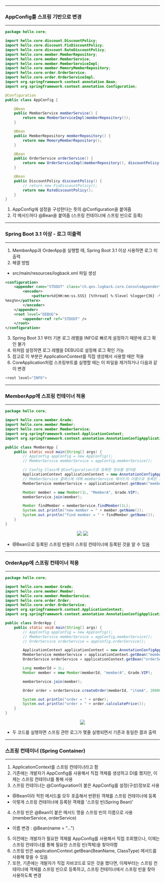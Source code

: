 -----
### AppConfig를 스프링 기반으로 변경
-----
```java
package hello.core;

import hello.core.discount.DiscountPolicy;
import hello.core.discount.FixDiscountPolicy;
import hello.core.discount.RateDiscountPolicy;
import hello.core.member.MemberRepository;
import hello.core.member.MemberService;
import hello.core.member.MemberServiceImpl;
import hello.core.member.MemoryMemberRepository;
import hello.core.order.OrderService;
import hello.core.order.OrderServiceImpl;
import org.springframework.context.annotation.Bean;
import org.springframework.context.annotation.Configuration;

@Configuration
public class AppConfig {

    @Bean
    public MemberService memberService() {
        return new MemberServiceImpl(memberRepository());
    }

    @Bean
    public MemberRepository memberRepository() {
        return new MemoryMemberRepository();
    }

    @Bean
    public OrderService orderService() {
        return new OrderServiceImpl(memberRepository(), discountPolicy());
    }

    @Bean
    public DiscountPolicy discountPolicy() {
        // return new FixDiscountPolicy();
        return new RateDiscountPolicy();
    }
}
```
1. AppConfig에 설정을 구성한다는 뜻의 @Configuration을 붙여줌
2. 각 메서드마다 @Bean을 붙여줌 (스프링 컨테이너에 스프링 빈으로 등록)

-----
### Spring Boot 3.1 이상 - 로그 미출력
-----
1. MemberApp과 OrderApp을 실행할 때, Spring Boot 3.1 이상 사용하면 로그 미출력
2. 해결 방법
  - src/main/resources/logback.xml 파일 생성
```xml
<configuration>
    <appender name="STDOUT" class="ch.qos.logback.core.ConsoleAppender"> 
        <encoder>
            <pattern>%d{HH:mm:ss.SSS} [%thread] %-5level %logger{36} -%kvp- 
%msg%n</pattern>
        </encoder> 
    </appender>
    <root level="DEBUG">
        <appender-ref ref="STDOUT" /> 
    </root>
</configuration>
```

3. Spring Boot 3.1 부터 기본 로그 레벨을 INFO로 빠르게 설정하기 때문에 로그 확인 불가
4. 위처럼 설정하면 로그 레벨을 DEBUG로 설정해 로그 확인 가능
5. 참고로 이 부분은 ApplicationContext를 직접 생성해서 사용할 때만 적용
6. CoreApplication처럼 스프링부트를 실행할 때는 이 파일을 제거하거나 다음과 같이 변경
```java
<root level="INFO">
```

-----
### MemberApp에 스프링 컨테이너 적용
-----
```java
package hello.core;

import hello.core.member.Grade;
import hello.core.member.Member;
import hello.core.member.MemberService;
import org.springframework.context.ApplicationContext;
import org.springframework.context.annotation.AnnotationConfigApplicationContext;

public class MemberApp {
    public static void main(String[] args) {
        // AppConfig appConfig = new AppConfig();
        // MemberService memberService = appConfig.memberService();

        // Config Class에 @Configuration으로 등록한 정보를 받아옴
        ApplicationContext applicationContext = new AnnotationConfigApplicationContext(AppConfig.class);
        // MemberService 클래스에 대해 memberService 메서드의 이름으로 등록된 스프링 빈을 받아옴
        MemberService memberService = applicationContext.getBean("memberService", MemberService.class);

        Member member = new Member(1L, "MemberA", Grade.VIP);
        memberService.join(member);

        Member findMember = memberService.findMember(1L);
        System.out.println("new member = " + member.getName());
        System.out.println("find member = " + findMember.getName());
    }
}
```

<div align="center">
<img src="https://github.com/sooyounghan/HTTP/assets/34672301/9565cdea-6781-4dfe-8bfb-6aa3900a2538">
<img src="https://github.com/sooyounghan/HTTP/assets/34672301/9e75ce01-74de-401c-b8c7-9d6c28bb2955">
</div>

  - @Bean으로 등록된 스프링 빈들이 스프링 컨테이너에 등록된 것을 알 수 있음

-----
### OrderApp에 스프링 컨테이너 적용
-----
```java
package hello.core;

import hello.core.member.Grade;
import hello.core.member.Member;
import hello.core.member.MemberService;
import hello.core.order.Order;
import hello.core.order.OrderService;
import org.springframework.context.ApplicationContext;
import org.springframework.context.annotation.AnnotationConfigApplicationContext;

public class OrderApp {
    public static void main(String[] args) {
        // AppConfig appConfig = new AppConfig();
        // MemberService memberService = appConfig.memberService();
        // OrderService orderService = appConfig.orderService();

        ApplicationContext applicationContext = new AnnotationConfigApplicationContext(AppConfig.class);
        MemberService memberService = applicationContext.getBean("memberService", MemberService.class);
        OrderService orderService = applicationContext.getBean("orderService", OrderService.class);

        Long memberId = 1L;
        Member member = new Member(memberId, "memberA", Grade.VIP);

        memberService.join(member);

        Order order = orderService.createOrder(memberId, "itemA", 20000);

        System.out.println("order = " + order);
        System.out.println("order = " + order.calculatePrice());
    }
}
```
<div align="center">
<img src="https://github.com/sooyounghan/HTTP/assets/34672301/f75aab87-3f93-4d71-9571-aa04e71ed0ea">
</div>

  - 두 코드를 실행하면 스프링 관련 로그가 몇줄 실행되면서 기존과 동일한 결과 출력

-----
### 스프링 컨테이너 (Spring Container)
-----
1. ApplicationContext를 스프링 컨테이너라고 함
2. 기존에는 개발자가 AppConfig를 사용해서 직접 객체를 생성하고 DI를 했지만, 이제는 스프링 컨테이너를 통해 사용
3. 스프링 컨테이너는 @Configuration이 붙은 AppConfig를 설정(구성)정보로 사용
  - @Bean이라 적힌 메서드를 모두 호출해서 반환된 객체를 스프링 컨테이너에 등록
  - 이렇게 스프링 컨테이너에 등록된 객체를 '스프링 빈(Spring Bean)'
4. 스프링 빈은 @Bean이 붙은 메서드 명을 스프링 빈의 이름으로 사용 (memberService, orderService)
  - 이름 변경 : @Bean(name = "...")
5. 이전에는 개발자가 필요한 객체를 AppConfig를 사용해서 직접 조회했으나, 이제는 스프링 컨테이너를 통해 필요한 스프링 빈(객체)을 찾아야함
6. 스프링 빈은 applicationContext.getBean(BeanName, ClassType) 메서드를 사용해 찾을 수 있음
7. 또한, 기존에는 개발자가 직접 자바코드로 모든 것을 했다면, 이제부터는 스프링 컨테이너에 객체를 스프링 빈으로 등록하고, 스프링 컨테이너에서 스프링 빈을 찾아 사용하도록 변경
